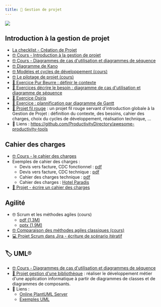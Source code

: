 ```yaml
---
title: 📅 Gestion de projet
---
```


![](@assets/undraw/undraw_scrum-board_uqku.svg)

## Introduction à la gestion de projet

- [La checklist - Création de Projet](/cours/gestion-projet/checklist-creation-projet)
- [🤓 Cours - Introduction à la gestion de projet](/cours/gestion-projet/intro-gestion-projet)
- [🤓 Cours - Diagrammes de cas d'utilisation et diagrammes de séquence](/cours/uml/use-case)
- [🤓 Diagramme de Kano](/cours/gestion-projet/cours-kano)
- [🤓 Modèles et cycles de développement (cours)](/cours/gestion-projet/modeles_dev)
- [🤓 Le pilotage de projet (cours)](/cours/gestion-projet/pilotage_projet-cours)
- [📝 Exercice Pur Beurre : définir le contexte](/cours/gestion-projet/exos/exo-pur-beurre)
- [📝 Exercices décrire le besoin : diagramme de cas d'utilisation et diagramme de séquence](/cours/gestion-projet/exos/exos-cas-utilisation-cas-sequence)
- [📝 Exercice Osiris](/cours/gestion-projet/exos/exo-contexte-osiris)
- [📝 Exercice : plannification par diagramme de Gantt](/cours/gestion-projet/exos/exo-gantt)
- [📌 Projet fil rouge](/cours/gestion-projet/exos/projet_fil_rouge) : un projet fil rouge servant d'introduction globale à la Gestion de Projet : définition du contexte, des besoins, cahier des charges, choix du cycles de développement, réalisation technique, ...
- 🔗 Liens : <https://github.com/ProductivityDirectory/awesome-productivity-tools>

## Cahier des charges

- [🤓 Cours - le cahier des charges](/cours/gestion-projet/cahier-charges/cahier_charges-cours)
- Exemples de cahier des charges :
  - Devis vers facture, CDC fonctionnel : [pdf](/cours/gestion-projet/cahier-charges/dvf_fonctionnel.pdf)
  - Devis vers facture, CDC technique  : [pdf](/cours/gestion-projet/cahier-charges/dvf_technique.pdf)
  - Cahier des charges technique : [pdf](/cours/gestion-projet/cahier-charges/ex_t1.pdf)
  - Cahier des charges : [Hotel Paradis](https://docs.google.com/document/d/1k1kHGk7QgoY3-hMCi0CURhRDo0zMawqyDluuXvYmq5E)
- [📌 Projet - écrire un cahier des charges](/cours/gestion-projet/cahier-charges/projet-cdc)

## Agilité

- 🤓 Scrum et les méthodes agiles (cours)
  - [pdf (1,3M)](/cours/gestion-projet/agile/scrum.pdf)
  - [pptx (1,9M)](/cours/gestion-projet/agile/scrum.pptx)
- [🤓 Comparaison des méthodes agiles classiques (cours)](/cours/gestion-projet/agile/comparaisons-agile)
- [💻 Projet Scrum dans Jira - écriture de scénario itératif](/cours/gestion-projet/agile/projet_jira)

## 🏷️ UML® 

- [🤓 Cours - Diagrammes de cas d'utilisation et diagrammes de séquence](/cours/gestion-projet/uml/use-case)
- [📌 Projet gestion d'une bibliothèque](/cours/gestion-projet/uml/tp-uml) : réaliser le développement métier d'une application informatique à partir de diagrammes de classes et de diagrammes de composants.
- 🔗 Liens :
  - [Online PlantUML Server](https://www.plantuml.com/plantuml/uml/SyfFKj2rKt3CoKnELR1Io4ZDoSa70000)
  - [Exemples UML](https://www.uml-diagrams.org/index-examples.html)
